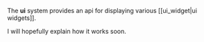 The **ui** system provides an api for displaying various [[ui_widget|ui widgets]]. 

I will hopefully explain how it works soon.